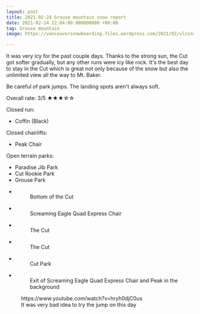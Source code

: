 ```yaml
---
layout: post
title: 2021-02-24 Grouse mountain snow report
date: 2021-02-24 22:04:00.000000000 +00:00
tag: Grouse mountain
image: https://vancouversnowboarding.files.wordpress.com/2021/02/vlcsnap-2021-02-25-14h09m43s489.png

---
```

<!-- wp:paragraph -->
<p>It was very icy for the past couple days. Thanks to the strong sun, the Cut got softer gradually, but any other runs were icy like rock. It's the best day to stay in the Cut which is great not only because of the snow but also the unlimited view all the way to Mt. Baker.</p>
<!-- /wp:paragraph -->

<!-- wp:paragraph -->
<p>Be careful of park jumps. The landing spots aren't always soft.</p>
<!-- /wp:paragraph -->

<!-- wp:paragraph -->
<p>Overall rate: 3/5 ★★★☆☆</p>
<!-- /wp:paragraph -->

<!-- wp:paragraph -->
<p>Closed run:</p>
<!-- /wp:paragraph -->

<!-- wp:list -->
<ul><li>Coffin (Black)</li></ul>
<!-- /wp:list -->

<!-- wp:paragraph -->
<p>Closed chairlifts:</p>
<!-- /wp:paragraph -->

<!-- wp:list -->
<ul><li>Peak Chair</li></ul>
<!-- /wp:list -->

<!-- wp:paragraph -->
<p>Open terrain parks:</p>
<!-- /wp:paragraph -->

<!-- wp:list -->
<ul><li>Paradise Jib Park</li><li>Cut Rookie Park</li><li>Grouse Park</li></ul>
<!-- /wp:list -->

<!-- wp:coblocks/gallery-stacked {"align":"wide","captions":true} -->
<div class="wp-block-coblocks-gallery-stacked alignwide"><ul class="coblocks-gallery has-fullwidth-images"><li class="coblocks-gallery--item"><figure class="coblocks-gallery--figure"><img src="https://vancouversnowboarding.files.wordpress.com/2021/02/pxl_20210224_194716167.jpg?w=1024" alt="" data-id="655" data-imglink="" class="wp-image-655 has-shadow-none" /><figcaption class="coblocks-gallery--caption">Bottom of the Cut</figcaption></figure></li><li class="coblocks-gallery--item"><figure class="coblocks-gallery--figure"><img src="https://vancouversnowboarding.files.wordpress.com/2021/02/pxl_20210224_194719346.jpg?w=1024" alt="" data-id="656" data-imglink="" class="wp-image-656 has-shadow-none" /><figcaption class="coblocks-gallery--caption">Screaming Eagle Quad Express Chair</figcaption></figure></li><li class="coblocks-gallery--item"><figure class="coblocks-gallery--figure"><img src="https://vancouversnowboarding.files.wordpress.com/2021/02/pxl_20210224_200333329.jpg?w=1024" alt="" data-id="657" data-imglink="" class="wp-image-657 has-shadow-none" /><figcaption class="coblocks-gallery--caption">The Cut</figcaption></figure></li><li class="coblocks-gallery--item"><figure class="coblocks-gallery--figure"><img src="https://vancouversnowboarding.files.wordpress.com/2021/02/pxl_20210224_200339508.jpg?w=1024" alt="" data-id="658" data-imglink="" class="wp-image-658 has-shadow-none" /><figcaption class="coblocks-gallery--caption">The Cut</figcaption></figure></li><li class="coblocks-gallery--item"><figure class="coblocks-gallery--figure"><img src="https://vancouversnowboarding.files.wordpress.com/2021/02/pxl_20210224_200606416.jpg?w=1024" alt="" data-id="659" data-imglink="" class="wp-image-659 has-shadow-none" /><figcaption class="coblocks-gallery--caption">Cut Park</figcaption></figure></li><li class="coblocks-gallery--item"><figure class="coblocks-gallery--figure"><img src="https://vancouversnowboarding.files.wordpress.com/2021/02/pxl_20210224_201830577.jpg?w=1024" alt="" data-id="660" data-imglink="" class="wp-image-660 has-shadow-none" /><figcaption class="coblocks-gallery--caption">Exit of Screaming Eagle Quad Express Chair and Peak in the background</figcaption></figure></li></ul></div>
<!-- /wp:coblocks/gallery-stacked -->

<!-- wp:embed {"url":"https:\/\/www.youtube.com\/watch?v=hryh0djC0us","type":"rich","providerNameSlug":"youtube","responsive":true,"className":"wp-embed-aspect-16-9 wp-has-aspect-ratio"} -->
<figure class="wp-block-embed is-type-rich is-provider-youtube wp-block-embed-youtube wp-embed-aspect-16-9 wp-has-aspect-ratio"><div class="wp-block-embed__wrapper">
https://www.youtube.com/watch?v=hryh0djC0us
</div><figcaption>It was very bad idea to try the jump on this day</figcaption></figure>
<!-- /wp:embed -->
